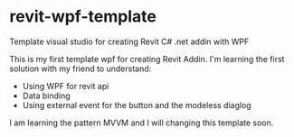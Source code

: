 # revit-wpf-template
Template visual studio for creating Revit C# .net addin with WPF


This is my first template wpf for creating Revit Addin. I'm learning the first solution with my friend to understand:

- Using WPF for revit api
- Data binding
- Using external event for the button and the modeless diaglog


I am learning the pattern MVVM and I will changing this template soon.
